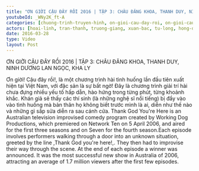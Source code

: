 ```yaml
---
title: "ƠN GIỜI CẬU ĐÂY RỒI 2016 | TẬP 3: CHÂU ĐĂNG KHOA, THANH DUY, NINH DƯƠNG LAN NGỌC, KHA LY"
youtubeId: _WNy2K_ft-A
categories: [chuong-trinh-truyen-hinh, on-gioi-cau-day-roi, on-gioi-cau-day-roi-2016]
actors: [hoai-linh, tran-thanh, truong-giang, xuan-bac, tu-long, hong-dao]
date: 2016-03-28
type: Video
layout: Post
---
```

ƠN GIỜI CẬU ĐÂY RỒI 2016 | TẬP 3: CHÂU ĐĂNG KHOA, THANH DUY, NINH DƯƠNG LAN NGỌC, KHA LY

Ơn giời! Cậu đây rồi!, là một chương trình hài tình huống lần đầu tiên xuất hiện tại Việt Nam, với đặc sản là sự bất ngờ! Đây là chương trình giải trí hài chưa đựng nhiều yếu tố hấp dẫn, hào hứng trong từng phút, từng khoảnh khắc. Khán giả sẽ thấy các thí sinh (là những nghệ sĩ nổi tiếng) bị đẩy vào vào tình huống mà bản thân họ không biết trước mình là ai, diễn như thế nào và những gì sắp sửa diễn ra sau cánh cửa.
Thank God You're Here is an Australian television improvised comedy program created by Working Dog Productions, which premiered on Network Ten on 5 April 2006, and aired for the first three seasons and on Seven for the fourth season.Each episode involves performers walking through a door into an unknown situation, greeted by the line ,Thank God you're here!,. They then had to improvise their way through the scene. At the end of each episode a winner was announced. It was the most successful new show in Australia of 2006, attracting an average of 1.7 million viewers after the first few episodes.